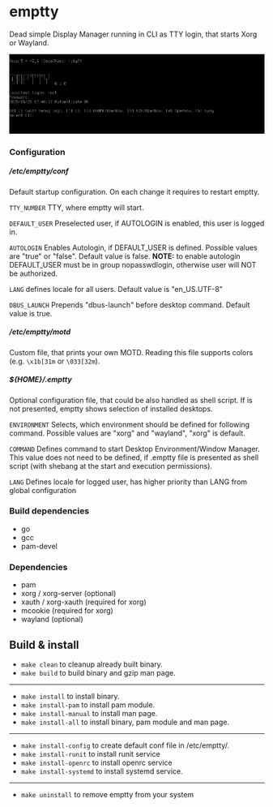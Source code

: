 # emptty
Dead simple Display Manager running in CLI as TTY login, that starts Xorg or Wayland.

![](screenshot.png)

### Configuration

##### /etc/emptty/conf
Default startup configuration. On each change it requires to restart emptty.

`TTY_NUMBER` TTY, where emptty will start.

`DEFAULT_USER` Preselected user, if AUTOLOGIN is enabled, this user is logged in.

`AUTOLOGIN` Enables Autologin, if DEFAULT_USER is defined. Possible values are "true" or "false". Default value is false.
__NOTE:__ to enable autologin DEFAULT_USER must be in group nopasswdlogin, otherwise user will NOT be authorized.

`LANG` defines locale for all users. Default value is "en_US.UTF-8"

`DBUS_LAUNCH` Prepends "dbus-launch" before desktop command. Default value is true.

##### /etc/emptty/motd
Custom file, that prints your own MOTD. Reading this file supports colors (e.g. `\x1b[31m` or `\033[32m`).

##### ${HOME}/.emptty
Optional configuration file, that could be also handled as shell script. If is not presented, emptty shows selection of installed desktops.

`ENVIRONMENT` Selects, which environment should be defined for following command. Possible values are "xorg" and "wayland", "xorg" is default.

`COMMAND` Defines command to start Desktop Environment/Window Manager. This value does not need to be defined, if .emptty file is presented as shell script (with shebang at the start and execution permissions).

`LANG` Defines locale for logged user, has higher priority than LANG from global configuration

### Build dependencies
- go
- gcc
- pam-devel

### Dependencies
- pam
- xorg / xorg-server (optional)
- xauth / xorg-xauth (required for xorg)
- mcookie (required for xorg)
- wayland (optional)

## Build & install
- `make clean` to cleanup already built binary.
- `make build` to build binary and gzip man page.
---
- `make install` to install binary.
- `make install-pam` to install pam module.
- `make install-manual` to install man page.
- `make install-all` to install binary, pam module and man page.
---
- `make install-config` to create default conf file in /etc/emptty/.
- `make install-runit` to install runit service
- `make install-openrc` to install openrc service
- `make install-systemd` to install systemd service.
---
- `make uninstall` to remove emptty from your system
